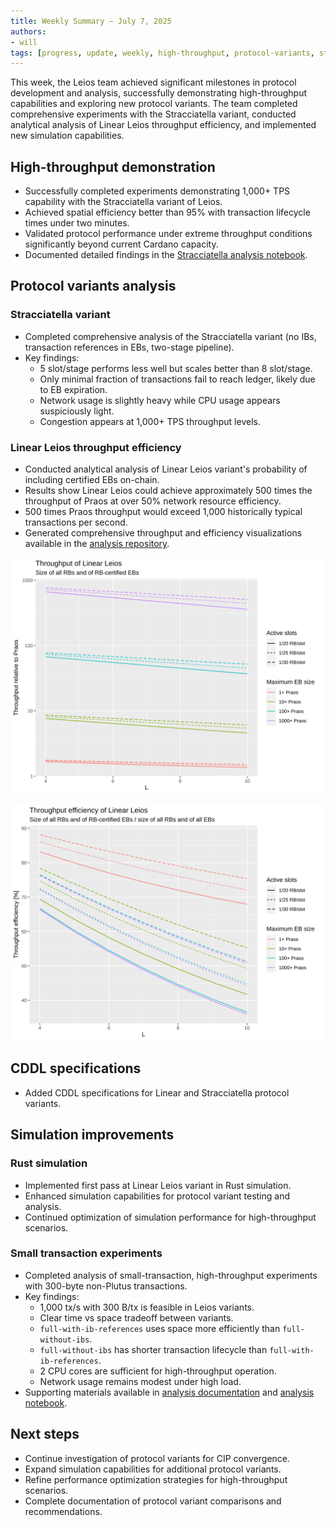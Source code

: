```yaml
---
title: Weekly Summary – July 7, 2025
authors:
- will
tags: [progress, update, weekly, high-throughput, protocol-variants, stracciatella, linear-leios, simulation-analysis, cddl]
---
```


This week, the Leios team achieved significant milestones in protocol development and analysis, successfully demonstrating high-throughput capabilities and exploring new protocol variants. The team completed comprehensive experiments with the Stracciatella variant, conducted analytical analysis of Linear Leios throughput efficiency, and implemented new simulation capabilities.

## High-throughput demonstration

- Successfully completed experiments demonstrating 1,000+ TPS capability with the Stracciatella variant of Leios.
- Achieved spatial efficiency better than 95% with transaction lifecycle times under two minutes.
- Validated protocol performance under extreme throughput conditions significantly beyond current Cardano capacity.
- Documented detailed findings in the [Stracciatella analysis notebook](https://github.com/input-output-hk/ouroboros-leios/blob/main/analysis/sims/2025w28/analysis-stracciatella.ipynb).

## Protocol variants analysis

### Stracciatella variant

- Completed comprehensive analysis of the Stracciatella variant (no IBs, transaction references in EBs, two-stage pipeline).
- Key findings:
  - 5 slot/stage performs less well but scales better than 8 slot/stage.
  - Only minimal fraction of transactions fail to reach ledger, likely due to EB expiration.
  - Network usage is slightly heavy while CPU usage appears suspiciously light.
  - Congestion appears at 1,000+ TPS throughput levels.

### Linear Leios throughput efficiency

- Conducted analytical analysis of Linear Leios variant's probability of including certified EBs on-chain.
- Results show Linear Leios could achieve approximately 500 times the throughput of Praos at over 50% network resource efficiency.
- 500 times Praos throughput would exceed 1,000 historically typical transactions per second.
- Generated comprehensive throughput and efficiency visualizations available in the [analysis repository](https://github.com/input-output-hk/ouroboros-leios/blob/main/analysis/).

![Throughput of Linear Leios](https://raw.githubusercontent.com/input-output-hk/ouroboros-leios/main/analysis/linear-leios-throughput.svg)

![Throughput efficiency of Linear Leios](https://raw.githubusercontent.com/input-output-hk/ouroboros-leios/main/analysis/linear-leios-efficiency.svg)

## CDDL specifications

- Added CDDL specifications for Linear and Stracciatella protocol variants.

## Simulation improvements

### Rust simulation

- Implemented first pass at Linear Leios variant in Rust simulation.
- Enhanced simulation capabilities for protocol variant testing and analysis.
- Continued optimization of simulation performance for high-throughput scenarios.

### Small transaction experiments

- Completed analysis of small-transaction, high-throughput experiments with 300-byte non-Plutus transactions.
- Key findings:
  - 1,000 tx/s with 300 B/tx is feasible in Leios variants.
  - Clear time vs space tradeoff between variants.
  - `full-with-ib-references` uses space more efficiently than `full-without-ibs`.
  - `full-without-ibs` has shorter transaction lifecycle than `full-with-ib-references`.
  - 2 CPU cores are sufficient for high-throughput operation.
  - Network usage remains modest under high load.
- Supporting materials available in [analysis documentation](https://github.com/input-output-hk/ouroboros-leios/blob/main/analysis/sims/2025w28/ReadMe.pdf) and [analysis notebook](https://github.com/input-output-hk/ouroboros-leios/blob/main/analysis/sims/2025w28/analysis.ipynb).

## Next steps

- Continue investigation of protocol variants for CIP convergence.
- Expand simulation capabilities for additional protocol variants.
- Refine performance optimization strategies for high-throughput scenarios.
- Complete documentation of protocol variant comparisons and recommendations.

